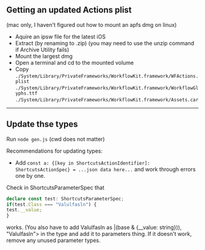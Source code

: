 ## Getting an updated Actions plist

(mac only, I haven't figured out how to mount an apfs dmg on linux)

-   Aquire an ipsw file for the latest iOS
-   Extract (by renaming to .zip) (you may need to use the unzip command if
    Archive Utility fails)
-   Mount the largest dmg
-   Open a terminal and cd to the mounted volume
-   Copy
    `./System/Library/PrivateFrameworks/WorkflowKit.framework/WFActions.plist`
    `./System/Library/PrivateFrameworks/WorkflowKit.framework/WorkflowGlyphs.ttf`
    `./System/Library/PrivateFrameworks/WorkflowKit.framework/Assets.car`

---

## Update thse types

Run `node gen.js` (cwd does not matter)

Recommendations for updating types:

-   Add
    `const a: {[key in ShortcutsActionIdentifier]: ShortcutsActionSpec} = ...json data here...`
    and work through errors one by one.

Check in ShortcutsParameterSpec that

```ts
declare const test: ShortcutsParameterSpec;
if(test.Class === "Valulfasln") {
test.__value;
} 
```

works. (You also have to add Valulfasln as |(base & {__value: string})), "Valulfasln"> in the type and add it to parameters thing. If it doesn't work, remove any unused parameter types.